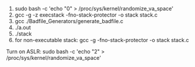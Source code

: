 
1. sudo bash -c 'echo "0" > /proc/sys/kernel/randomize_va_space'
2. gcc -g -z execstack -fno-stack-protector -o stack stack.c
3. gcc ./Badfile_Generators/generate_badfile<badfilenumber>.c
4. ./a.out
4. ./stack <badfilename>
5. for non-executable stack: gcc -g -fno-stack-protector -o stack stack.c

Turn on ASLR:
sudo bash -c 'echo "2" > /proc/sys/kernel/randomize_va_space'
